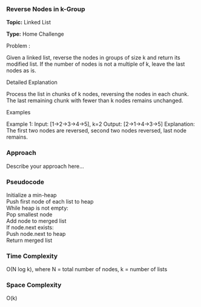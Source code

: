 
### Reverse Nodes in k-Group 

**Topic:** Linked List

**Type:** Home Challenge

Problem :

Given a linked list, reverse the nodes in groups of size k and return its modified list. If the number of nodes is not a multiple of k, leave the last nodes as is. 

Detailed Explanation 

Process the list in chunks of k nodes, reversing the nodes in each chunk. The last remaining chunk with fewer than k nodes remains unchanged. 

Examples 

Example 1: 
 Input: [1->2->3->4->5], k=2 
 Output: [2->1->4->3->5] 
 Explanation: The first two nodes are reversed, second two nodes reversed, last node remains. 
 

### Approach
Describe your approach here...

### Pseudocode

Initialize a min-heap  
Push first node of each list to heap  
While heap is not empty:  
    Pop smallest node  
    Add node to merged list  
    If node.next exists:  
        Push node.next to heap  
Return merged list

### Time Complexity

O(N log k), where N = total number of nodes, k = number of lists

### Space Complexity

O(k)
